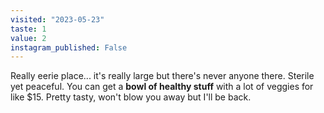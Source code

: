 ```yaml
---
visited: "2023-05-23"
taste: 1
value: 2
instagram_published: False
---
```


Really eerie place... it's really large but there's never anyone there. Sterile yet peaceful. You can get a **bowl of healthy stuff** with a lot of veggies for like $15. Pretty tasty, won't blow you away but I'll be back.
